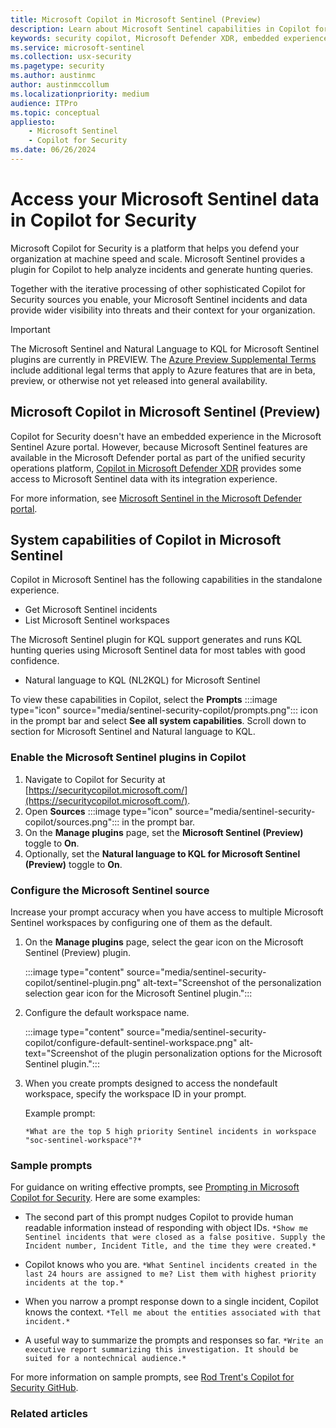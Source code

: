 ```yaml
---
title: Microsoft Copilot in Microsoft Sentinel (Preview)
description: Learn about Microsoft Sentinel capabilities in Copilot for Security. Understand the best prompts to use and how to get timely, accurate results for NL2KQL.
keywords: security copilot, Microsoft Defender XDR, embedded experience, incident summary, query assistant, incident report, incident response automated, automatic incident response, summarize incidents, summarize incident report, plugins, Microsoft plugins, preinstalled plugins, Microsoft Copilot for Security, Copilot for Security, Microsoft Defender, Copilot in Sentinel, natural language to KQL, generate queries
ms.service: microsoft-sentinel
ms.collection: usx-security
ms.pagetype: security
ms.author: austinmc
author: austinmccollum
ms.localizationpriority: medium
audience: ITPro
ms.topic: conceptual
appliesto:
    - Microsoft Sentinel
    - Copilot for Security
ms.date: 06/26/2024
---
```


# Access your Microsoft Sentinel data in Copilot for Security

Microsoft Copilot for Security is a platform that helps you defend your organization at machine speed and scale. Microsoft Sentinel provides a plugin for Copilot to help analyze incidents and generate hunting queries.

Together with the iterative processing of other sophisticated Copilot for Security sources you enable, your Microsoft Sentinel incidents and data provide wider visibility into threats and their context for your organization.

> [!IMPORTANT]
> The Microsoft Sentinel and Natural Language to KQL for Microsoft Sentinel plugins are currently in PREVIEW. The [Azure Preview Supplemental Terms](https://azure.microsoft.com/support/legal/preview-supplemental-terms/) include additional legal terms that apply to Azure features that are in beta, preview, or otherwise not yet released into general availability.
>

## Microsoft Copilot in Microsoft Sentinel (Preview)

Copilot for Security doesn't have an embedded experience in the Microsoft Sentinel Azure portal. However, because Microsoft Sentinel features are available in the Microsoft Defender portal as part of the unified security operations platform, [Copilot in Microsoft Defender XDR](/defender-xdr/security-copilot-in-microsoft-365-defender) provides some access to Microsoft Sentinel data with its integration experience.

For more information, see [Microsoft Sentinel in the Microsoft Defender portal](microsoft-sentinel-defender-portal.md#new-and-improved-capabilities).

## System capabilities of Copilot in Microsoft Sentinel

Copilot in Microsoft Sentinel has the following capabilities in the standalone experience.

- Get Microsoft Sentinel incidents
- List Microsoft Sentinel workspaces

The Microsoft Sentinel plugin for KQL support generates and runs KQL hunting queries using Microsoft Sentinel data for most tables with good confidence.

- Natural language to KQL (NL2KQL) for Microsoft Sentinel

To view these capabilities in Copilot, select the **Prompts** :::image type="icon" source="media/sentinel-security-copilot/prompts.png"::: icon in the prompt bar and select **See all system capabilities**. Scroll down to section for Microsoft Sentinel and Natural language to KQL.

### Enable the Microsoft Sentinel plugins in Copilot

1. Navigate to Copilot for Security at [https://securitycopilot.microsoft.com/](https://securitycopilot.microsoft.com/).
1. Open **Sources** :::image type="icon" source="media/sentinel-security-copilot/sources.png"::: in the prompt bar.
1. On the **Manage plugins** page, set the **Microsoft Sentinel (Preview)** toggle to **On**.
1. Optionally, set the **Natural language to KQL for Microsoft Sentinel (Preview)** toggle to **On**.

### Configure the Microsoft Sentinel source

Increase your prompt accuracy when you have access to multiple Microsoft Sentinel workspaces by configuring one of them as the default.

1. On the **Manage plugins** page, select the gear icon on the Microsoft Sentinel (Preview) plugin.

   :::image type="content" source="media/sentinel-security-copilot/sentinel-plugin.png" alt-text="Screenshot of the personalization selection gear icon for the Microsoft Sentinel plugin.":::

1. Configure the default workspace name.

   :::image type="content" source="media/sentinel-security-copilot/configure-default-sentinel-workspace.png" alt-text="Screenshot of the plugin personalization options for the Microsoft Sentinel plugin.":::

1. When you create prompts designed to access the nondefault workspace, specify the workspace ID in your prompt.

   Example prompt:

   `*What are the top 5 high priority Sentinel incidents in workspace "soc-sentinel-workspace"?*`

### Sample prompts

For guidance on writing effective prompts, see [Prompting in Microsoft Copilot for Security](/security-copilot/prompting-security-copilot). Here are some examples:

- The second part of this prompt nudges Copilot to provide human readable information instead of responding with object IDs.
   `*Show me Sentinel incidents that were closed as a false positive. Supply the Incident number, Incident Title, and the time they were created.*`

- Copilot knows who you are. 
   `*What Sentinel incidents created in the last 24 hours are assigned to me? List them with highest priority incidents at the top.*`

- When you narrow a prompt response down to a single incident, Copilot knows the context.
   `*Tell me about the entities associated with that incident.*`

- A useful way to summarize the prompts and responses so far.
   `*Write an executive report summarizing this investigation. It should be suited for a nontechnical audience.*`

For more information on sample prompts, see [Rod Trent's Copilot for Security GitHub](https://github.com/rod-trent/Copilot-for-Security/blob/main/Prompts/Plugins/Sentinel.md).

### Related articles


